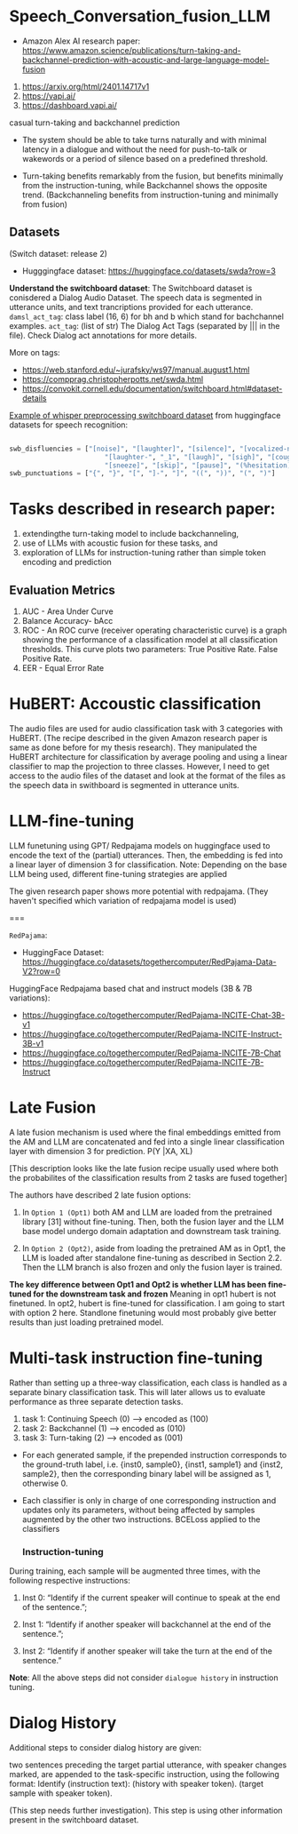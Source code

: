 # Speech_Conversation_fusion_LLM

- Amazon Alex AI research paper: https://www.amazon.science/publications/turn-taking-and-backchannel-prediction-with-acoustic-and-large-language-model-fusion

1. https://arxiv.org/html/2401.14717v1
2. https://vapi.ai/
3. https://dashboard.vapi.ai/


casual turn-taking and backchannel prediction

- The system should be able to take turns naturally and with minimal latency in a dialogue and
without the need for push-to-talk or wakewords or a period
of silence based on a predefined threshold.

-   Turn-taking benefits remarkably from the fusion, but benefits minimally from the instruction-tuning, while Backchannel shows the opposite trend. (Backchanneling benefits from instruction-tuning and minimally from fusion)

## Datasets
 <!-- https://catalog.ldc.upenn.edu/LDC97S62 -->
 (Switch dataset: release 2)

- Hugggingface dataset: https://huggingface.co/datasets/swda?row=3

**Understand the switchboard dataset**: 
The Switchboard dataset is conisdered a Dialog Audio Dataset. The speech data is segmented in utterance units, and text trancriptions provided for each utterance.
`damsl_act_tag`: class label (16, 6) for bh and b which stand for bachchannel examples.
`act_tag`: (list of str) The Dialog Act Tags (separated by ||| in the file). Check Dialog act annotations for more details.

More on tags: 
- https://web.stanford.edu/~jurafsky/ws97/manual.august1.html
- https://compprag.christopherpotts.net/swda.html
- https://convokit.cornell.edu/documentation/switchboard.html#dataset-details

 <!-- Tensorflow: Dataset: https://www.tensorflow.org/datasets/community_catalog/huggingface/swda --> 

[Example of whisper preprocessing switchboard dataset](https://huggingface.co/sanchit-gandhi/whisper-medium-switchboard-5k/blob/main/run_speech_recognition_whisper.py) from huggingface datasets for speech recognition:

```python

swb_disfluencies = ["[noise]", "[laughter]", "[silence]", "[vocalized-noise]", "<a_aside>", "<b_aside>", "<e_aside>",
                        "[laughter-", "_1", "[laugh]", "[sigh]", "[cough]", "[mn]", "[breath]", "[lipsmack]",
                        "[sneeze]", "[skip]", "[pause]", "(%hesitation)", "(%HESITATION)"]
swb_punctuations = ["{", "}", "[", "]-", "]", "((", "))", "(", ")"]

```
  
# Tasks described in research paper:
1. extendingthe turn-taking model to include backchanneling,
2. use of LLMs with acoustic fusion for these tasks, and
3. exploration of LLMs for instruction-tuning rather than simple token encoding and prediction

## Evaluation Metrics
1. AUC - Area Under Curve
2. Balance Accuracy- bAcc
3. ROC - An ROC curve (receiver operating characteristic curve) is a graph showing the performance of a classification model at all classification thresholds. This curve plots two parameters: True Positive Rate. False Positive Rate.
4. EER - Equal Error Rate



# HuBERT: Accoustic classification
The audio files are used for audio classification task with 3 categories with HuBERT. (The recipe described in the given Amazon research paper is same as done before for my thesis research). They manipulated the HuBERT  architecture for classification by average pooling and using a linear classifier to map the projection to three classes. 
However, I need to get access to the audio files of the dataset and look at the format of the files as the speech data in swithboard is segmented in utterance units. 

# LLM-fine-tuning
LLM funetuning using GPT/ Redpajama models on huggingface used to encode the text of the (partial) utterances.
Then, the embedding is fed into a linear layer of dimension 3
for classification. 
Note: Depending on the base LLM being used, different fine-tuning strategies are applied

The given research paper shows more potential with redpajama. (They haven't specified which variation of redpajama model is used)

  ===
  
  `RedPajama`:
  
- HuggingFace Dataset: https://huggingface.co/datasets/togethercomputer/RedPajama-Data-V2?row=0
  
HuggingFace Redpajama based chat and instruct models (3B & 7B variations):
- https://huggingface.co/togethercomputer/RedPajama-INCITE-Chat-3B-v1
- https://huggingface.co/togethercomputer/RedPajama-INCITE-Instruct-3B-v1
- https://huggingface.co/togethercomputer/RedPajama-INCITE-7B-Chat
- https://huggingface.co/togethercomputer/RedPajama-INCITE-7B-Instruct

<!-- Would need to try different models for chat/instruction-tuning may be using trl.
 https://medium.com/@vi.ai_/fine-tuning-llama-v2-7b-on-google-colab-unleashing-the-full-potential-of-language-modeling-9b9f05c3be35 -->
  
# Late Fusion 
A late fusion mechanism is used where the final embeddings emitted from the AM and LLM are concatenated and fed into a single linear classification layer with dimension 3 for prediction. 
P(Y |XA, XL)

[This description looks like the late fusion recipe usually used where both the probabilites of the classification results from 2 tasks are fused together]

The authors have described 2 late fusion options:
1.  In `Option 1 (Opt1)` both AM and LLM are loaded
from the pretrained library [31] without fine-tuning.
Then, both the fusion layer and the LLM base model undergo domain adaptation
and downstream task training.

2. In `Option 2 (Opt2)`, aside from loading the pretrained AM as in Opt1, the LLM is loaded after standalone fine-tuning as described in Section 2.2.
   Then the LLM branch is also frozen and only the fusion layer is trained.

**The key difference between Opt1 and Opt2 is whether LLM has been fine-tuned
for the downstream task and frozen**
Meaning in opt1 hubert is not finetuned. In opt2, hubert is fine-tuned for classification. I am going to start with option 2 here. Standlone finetuning would most probably give better results than just loading pretrained model.  

# Multi-task instruction fine-tuning
Rather than setting up a three-way classification, each class is handled as a
separate binary classification task. This will later allows us to evaluate performance as three separate detection tasks.

1. task 1: Continuing Speech (0)  --> encoded as (100)
2. task 2: Backchannel (1)        --> encoded as (010)
3. task 3: Turn-taking (2)        --> encoded as (001)

- For each generated sample, if the prepended instruction corresponds to the ground-truth label, i.e. {inst0, sample0}, {inst1, sample1} and {inst2, sample2}, then the corresponding binary label will
be assigned as 1, otherwise 0.
- Each classifier is only in charge of one
corresponding instruction and updates only its parameters, without
being affected by samples augmented by the other two instructions.
BCELoss applied to the classifiers


   ### Instruction-tuning 

During training, each sample will be
augmented three times, with the following respective instructions:
1. Inst 0: “Identify if the current speaker will continue to speak at
the end of the sentence.”;

2. Inst 1: “Identify if another speaker will
backchannel at the end of the sentence.”;

3. Inst 2: “Identify if another speaker will take the turn at the end of the sentence.”

**Note**: All the above steps did not consider `dialogue history` in instruction tuning.

# Dialog History

Additional steps to consider dialog history are given:

two sentences preceding the target partial utterance, with speaker
changes marked, are appended to the task-specific instruction, using
the following format: 
Identify (instruction text): (history with
speaker token). (target sample with speaker token).

(This step needs further investigation). This step is using other information present in the switchboard dataset.






